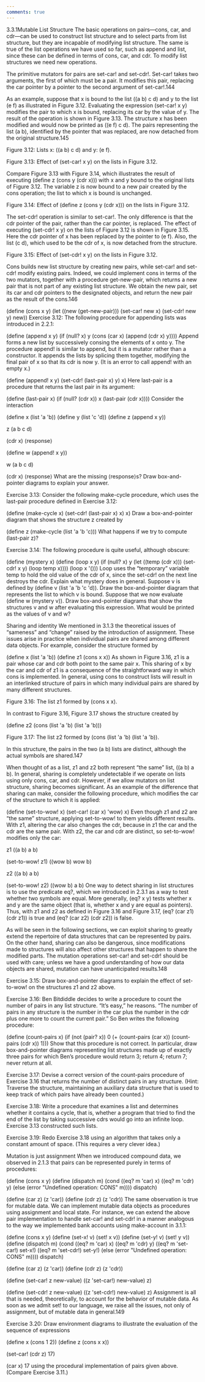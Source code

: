 ```yaml
---
comments: true
---
```


3.3.1Mutable List Structure
The basic operations on pairs—cons, car, and cdr—can be used to construct list structure and to select parts from list structure, but they are incapable of modifying list structure. The same is true of the list operations we have used so far, such as append and list, since these can be defined in terms of cons, car, and cdr. To modify list structures we need new operations.

The primitive mutators for pairs are set-car! and set-cdr!. Set-car! takes two arguments, the first of which must be a pair. It modifies this pair, replacing the car pointer by a pointer to the second argument of set-car!.144

As an example, suppose that x is bound to the list ((a b) c d) and y to the list (e f) as illustrated in Figure 3.12. Evaluating the expression (set-car! x y) modifies the pair to which x is bound, replacing its car by the value of y. The result of the operation is shown in Figure 3.13. The structure x has been modified and would now be printed as ((e f) c d). The pairs representing the list (a b), identified by the pointer that was replaced, are now detached from the original structure.145


Figure 3.12: Lists x: ((a b) c d) and y: (e f).


Figure 3.13: Effect of (set-car! x y) on the lists in Figure 3.12.

Compare Figure 3.13 with Figure 3.14, which illustrates the result of executing (define z (cons y (cdr x))) with x and y bound to the original lists of Figure 3.12. The variable z is now bound to a new pair created by the cons operation; the list to which x is bound is unchanged.


Figure 3.14: Effect of (define z (cons y (cdr x))) on the lists in Figure 3.12.

The set-cdr! operation is similar to set-car!. The only difference is that the cdr pointer of the pair, rather than the car pointer, is replaced. The effect of executing (set-cdr! x y) on the lists of Figure 3.12 is shown in Figure 3.15. Here the cdr pointer of x has been replaced by the pointer to (e f). Also, the list (c d), which used to be the cdr of x, is now detached from the structure.


Figure 3.15: Effect of (set-cdr! x y) on the lists in Figure 3.12.

Cons builds new list structure by creating new pairs, while set-car! and set-cdr! modify existing pairs. Indeed, we could implement cons in terms of the two mutators, together with a procedure get-new-pair, which returns a new pair that is not part of any existing list structure. We obtain the new pair, set its car and cdr pointers to the designated objects, and return the new pair as the result of the cons.146

(define (cons x y)
  (let ((new (get-new-pair)))
    (set-car! new x)
    (set-cdr! new y)
    new))
Exercise 3.12: The following procedure for appending lists was introduced in 2.2.1:

(define (append x y)
  (if (null? x)
      y
      (cons (car x) (append (cdr x) y))))
Append forms a new list by successively consing the elements of x onto y. The procedure append! is similar to append, but it is a mutator rather than a constructor. It appends the lists by splicing them together, modifying the final pair of x so that its cdr is now y. (It is an error to call append! with an empty x.)

(define (append! x y)
  (set-cdr! (last-pair x) y)
  x)
Here last-pair is a procedure that returns the last pair in its argument:

(define (last-pair x)
  (if (null? (cdr x))
      x
      (last-pair (cdr x))))
Consider the interaction

(define x (list 'a 'b))
(define y (list 'c 'd))
(define z (append x y))

z
(a b c d)

(cdr x)
⟨response⟩

(define w (append! x y))

w
(a b c d)

(cdr x)
⟨response⟩
What are the missing ⟨response⟩s? Draw box-and-pointer diagrams to explain your answer.

Exercise 3.13: Consider the following make-cycle procedure, which uses the last-pair procedure defined in Exercise 3.12:

(define (make-cycle x)
  (set-cdr! (last-pair x) x)
  x)
Draw a box-and-pointer diagram that shows the structure z created by

(define z (make-cycle (list 'a 'b 'c)))
What happens if we try to compute (last-pair z)?

Exercise 3.14: The following procedure is quite useful, although obscure:

(define (mystery x)
  (define (loop x y)
    (if (null? x)
        y
        (let ((temp (cdr x)))
          (set-cdr! x y)
          (loop temp x))))
  (loop x '()))
Loop uses the “temporary” variable temp to hold the old value of the cdr of x, since the set-cdr! on the next line destroys the cdr. Explain what mystery does in general. Suppose v is defined by (define v (list 'a 'b 'c 'd)). Draw the box-and-pointer diagram that represents the list to which v is bound. Suppose that we now evaluate (define w (mystery v)). Draw box-and-pointer diagrams that show the structures v and w after evaluating this expression. What would be printed as the values of v and w?

Sharing and identity
We mentioned in 3.1.3 the theoretical issues of “sameness” and “change” raised by the introduction of assignment. These issues arise in practice when individual pairs are shared among different data objects. For example, consider the structure formed by

(define x (list 'a 'b))
(define z1 (cons x x))
As shown in Figure 3.16, z1 is a pair whose car and cdr both point to the same pair x. This sharing of x by the car and cdr of z1 is a consequence of the straightforward way in which cons is implemented. In general, using cons to construct lists will result in an interlinked structure of pairs in which many individual pairs are shared by many different structures.


Figure 3.16: The list z1 formed by (cons x x).

In contrast to Figure 3.16, Figure 3.17 shows the structure created by

(define z2 
  (cons (list 'a 'b) (list 'a 'b)))

Figure 3.17: The list z2 formed by (cons (list 'a 'b) (list 'a 'b)).

In this structure, the pairs in the two (a b) lists are distinct, although the actual symbols are shared.147

When thought of as a list, z1 and z2 both represent “the same” list, ((a b) a b). In general, sharing is completely undetectable if we operate on lists using only cons, car, and cdr. However, if we allow mutators on list structure, sharing becomes significant. As an example of the difference that sharing can make, consider the following procedure, which modifies the car of the structure to which it is applied:

(define (set-to-wow! x)
  (set-car! (car x) 'wow)
  x)
Even though z1 and z2 are “the same” structure, applying set-to-wow! to them yields different results. With z1, altering the car also changes the cdr, because in z1 the car and the cdr are the same pair. With z2, the car and cdr are distinct, so set-to-wow! modifies only the car:

z1
((a b) a b)

(set-to-wow! z1)
((wow b) wow b)

z2
((a b) a b)

(set-to-wow! z2)
((wow b) a b)
One way to detect sharing in list structures is to use the predicate eq?, which we introduced in 2.3.1 as a way to test whether two symbols are equal. More generally, (eq? x y) tests whether x and y are the same object (that is, whether x and y are equal as pointers). Thus, with z1 and z2 as defined in Figure 3.16 and Figure 3.17, (eq? (car z1) (cdr z1)) is true and (eq? (car z2) (cdr z2)) is false.

As will be seen in the following sections, we can exploit sharing to greatly extend the repertoire of data structures that can be represented by pairs. On the other hand, sharing can also be dangerous, since modifications made to structures will also affect other structures that happen to share the modified parts. The mutation operations set-car! and set-cdr! should be used with care; unless we have a good understanding of how our data objects are shared, mutation can have unanticipated results.148

Exercise 3.15: Draw box-and-pointer diagrams to explain the effect of set-to-wow! on the structures z1 and z2 above.

Exercise 3.16: Ben Bitdiddle decides to write a procedure to count the number of pairs in any list structure. “It’s easy,” he reasons. “The number of pairs in any structure is the number in the car plus the number in the cdr plus one more to count the current pair.” So Ben writes the following procedure:

(define (count-pairs x)
  (if (not (pair? x))
      0
      (+ (count-pairs (car x))
         (count-pairs (cdr x))
         1)))
Show that this procedure is not correct. In particular, draw box-and-pointer diagrams representing list structures made up of exactly three pairs for which Ben’s procedure would return 3; return 4; return 7; never return at all.

Exercise 3.17: Devise a correct version of the count-pairs procedure of Exercise 3.16 that returns the number of distinct pairs in any structure. (Hint: Traverse the structure, maintaining an auxiliary data structure that is used to keep track of which pairs have already been counted.)

Exercise 3.18: Write a procedure that examines a list and determines whether it contains a cycle, that is, whether a program that tried to find the end of the list by taking successive cdrs would go into an infinite loop. Exercise 3.13 constructed such lists.

Exercise 3.19: Redo Exercise 3.18 using an algorithm that takes only a constant amount of space. (This requires a very clever idea.)

Mutation is just assignment
When we introduced compound data, we observed in 2.1.3 that pairs can be represented purely in terms of procedures:

(define (cons x y)
  (define (dispatch m)
    (cond ((eq? m 'car) x)
          ((eq? m 'cdr) y)
          (else (error "Undefined 
                 operation: CONS" m))))
  dispatch)

(define (car z) (z 'car))
(define (cdr z) (z 'cdr))
The same observation is true for mutable data. We can implement mutable data objects as procedures using assignment and local state. For instance, we can extend the above pair implementation to handle set-car! and set-cdr! in a manner analogous to the way we implemented bank accounts using make-account in 3.1.1:

(define (cons x y)
  (define (set-x! v) (set! x v))
  (define (set-y! v) (set! y v))
  (define (dispatch m)
    (cond ((eq? m 'car) x)
          ((eq? m 'cdr) y)
          ((eq? m 'set-car!) set-x!)
          ((eq? m 'set-cdr!) set-y!)
          (else (error "Undefined 
                 operation: CONS" m))))
  dispatch)

(define (car z) (z 'car))
(define (cdr z) (z 'cdr))

(define (set-car! z new-value)
  ((z 'set-car!) new-value)
  z)

(define (set-cdr! z new-value)
  ((z 'set-cdr!) new-value)
  z)
Assignment is all that is needed, theoretically, to account for the behavior of mutable data. As soon as we admit set! to our language, we raise all the issues, not only of assignment, but of mutable data in general.149

Exercise 3.20: Draw environment diagrams to illustrate the evaluation of the sequence of expressions

(define x (cons 1 2))
(define z (cons x x))

(set-car! (cdr z) 17)

(car x)
17
using the procedural implementation of pairs given above. (Compare Exercise 3.11.)